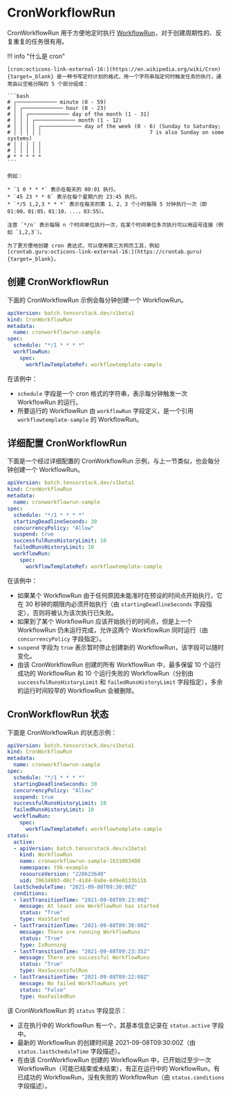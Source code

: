 # CronWorkflowRun

CronWorkflowRun 用于方便地定时执行 [WorkflowRun](./workflowrun.md)，对于创建周期性的、反复重复的任务很有用。

!!! info "什么是 cron"

    [cron:octicons-link-external-16:](https://en.wikipedia.org/wiki/Cron){target=_blank} 是一种书写定时计划的格式，用一个字符串指定何时触发任务的执行，通常由以空格分隔的 5 个部分组成：

    ```bash
    # ┌───────────── minute (0 - 59)
    # │ ┌───────────── hour (0 - 23)
    # │ │ ┌───────────── day of the month (1 - 31)
    # │ │ │ ┌───────────── month (1 - 12)
    # │ │ │ │ ┌───────────── day of the week (0 - 6) (Sunday to Saturday;
    # │ │ │ │ │                                   7 is also Sunday on some systems)
    # │ │ │ │ │
    # │ │ │ │ │
    # * * * * *
    ```

    例如：

    * `1 0 * * *` 表示在每天的 00:01 执行。
    * `45 23 * * 6` 表示在每个星期六的 23:45 执行。
    * `*/5 1,2,3 * * *` 表示在每天的第 1、2、3 个小时每隔 5 分钟执行一次（即 01:00，01:05，01:10，...，03:55）。

    注意 `*/n` 表示每隔 n 个时间单位执行一次，在某个时间单位多次执行可以用逗号连接（例如 `1,2,3`）。

    为了更方便地创建 cron 表达式，可以使用第三方网页工具，例如 [crontab.guru:octicons-link-external-16:](https://crontab.guru){target=_blank}。


## 创建 CronWorkflowRun

下面的 CronWorkflowRun 示例会每分钟创建一个 WorkflowRun。

```yaml
apiVersion: batch.tensorstack.dev/v1beta1
kind: CronWorkflowRun
metadata:
  name: cronworkflowrun-sample
spec:
  schedule: "*/1 * * * *"
  workflowRun:
    spec:
      workflowTemplateRef: workflowtemplate-sample
```

在该例中：

* `schedule` 字段是一个 cron 格式的字符串，表示每分钟触发一次 WorkflowRun 的运行。
* 所要运行的 WorkflowRun 由 `workflowRun` 字段定义，是一个引用 `workflowtemplate-sample` 的 WorkflowRun。

## 详细配置 CronWorkflowRun

下面是一个经过详细配置的 CronWorkflowRun 示例，与上一节类似，也会每分钟创建一个 WorkflowRun。

```yaml
apiVersion: batch.tensorstack.dev/v1beta1
kind: CronWorkflowRun
metadata:
  name: cronworkflowrun-sample
spec:
  schedule: "*/1 * * * *"
  startingDeadlineSeconds: 30
  concurrencyPolicy: "Allow"
  suspend: true
  successfulRunsHistoryLimit: 10
  failedRunsHistoryLimit: 10
  workflowRun:
    spec:
      workflowTemplateRef: workflowtemplate-sample
```

在该例中：

* 如果某个 WorkflowRun 由于任何原因未能准时在预设的时间点开始执行，它在 30 秒钟的期限内必须开始执行（由 `startingDeadlineSeconds` 字段指定），否则将被认为该次执行已失败。
* 如果到了某个 WorkflowRun 应该开始执行的时间点，但是上一个 WorkflowRun 仍未运行完成，允许这两个 WorkflowRun 同时运行（由 `concurrencyPolicy` 字段指定）。
* `suspend` 字段为 `true` 表示暂时停止创建新的 WorkflowRun，该字段可以随时变化。
* 由该 CronWorkflowRun 创建的所有 WorkflowRun 中，最多保留 10 个运行成功的 WorkflowRun 和 10 个运行失败的 WorkflowRun（分别由 `successfulRunsHistoryLimit` 和 `failedRunsHistoryLimit` 字段指定），多余的运行时间较早的 WorkflowRun 会被删除。

## CronWorkflowRun 状态

下面是 CronWorkflowRun 的状态示例：

```yaml
apiVersion: batch.tensorstack.dev/v1beta1
kind: CronWorkflowRun
metadata:
  name: cronworkflowrun-sample
spec:
  schedule: "*/1 * * * *"
  startingDeadlineSeconds: 30
  concurrencyPolicy: "Allow"
  suspend: true
  successfulRunsHistoryLimit: 10
  failedRunsHistoryLimit: 10
  workflowRun:
    spec:
      workflowTemplateRef: workflowtemplate-sample
status:
  active:
  - apiVersion: batch.tensorstack.dev/v1beta1
    kind: WorkflowRun
    name: cronworkflowrun-sample-1631093400
    namespace: t9k-example
    resourceVersion: "220623640"
    uid: 39634803-d8cf-41d4-8a8e-649e0133b11b
  lastScheduleTime: "2021-09-08T09:30:00Z"
  conditions:
  - lastTransitionTime: "2021-09-08T09:23:00Z"
    message: At least one WorkflowRun has started
    status: "True"
    type: HasStarted
  - lastTransitionTime: "2021-09-08T09:30:00Z"
    message: There are running WorkflowRuns
    status: "True"
    type: IsRunning
  - lastTransitionTime: "2021-09-08T09:23:35Z"
    message: There are successful WorkflowRuns
    status: "True"
    type: HasSuccessfulRun
  - lastTransitionTime: "2021-09-08T09:22:08Z"
    message: No failed WorkflowRuns yet
    status: "False"
    type: HasFailedRun
```

该 CronWorkflowRun 的 `status` 字段显示：

* 正在执行中的 WorkflowRun 有一个，其基本信息记录在 `status.active` 字段中。
* 最新的 WorkflowRun 的创建时间是 2021-09-08T09:30:00Z（由 `status.lastScheduleTime` 字段描述）。
* 在由该 CronWorkflowRun 创建的 WorkflowRun 中，已开始过至少一次 WorkflowRun（可能已结束或未结束），有正在运行中的 WorkflowRun，有已成功的 WorkflowRun，没有失败的 WorkflowRun（由 `status.conditions` 字段描述）。
